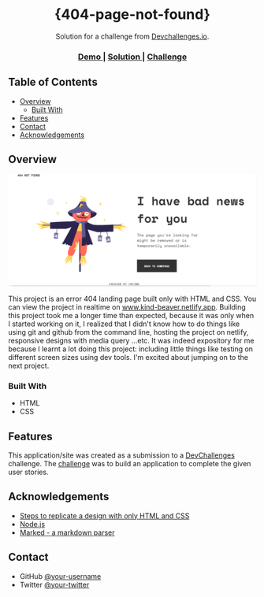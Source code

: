 <!-- Please update value in the {}  -->

<h1 align="center">{404-page-not-found}</h1>

<div align="center">
   Solution for a challenge from  <a href="http://devchallenges.io" target="_blank">Devchallenges.io</a>.
</div>

<div align="center">
  <h3>
    <a href="https://www.kind-beaver.netlify.app}"
    <a href="https://kind-beaver.netlify.app">
      Demo
    </a>
    <span> | </span>
    <a href="https://github.com/Unyimesax/404/tree/master">
      Solution
    </a>
    <span> | </span>
    <a href="https://devchallenges.io/challenges/wBunSb7FPrIepJZAg0sY">
      Challenge
    </a>
  </h3>
</div>

<!-- TABLE OF CONTENTS -->

## Table of Contents

- [Overview](#overview)
  - [Built With](#built-with)
- [Features](#features)
- [Contact](#contact)
- [Acknowledgements](#acknowledgements)

<!-- OVERVIEW -->

## Overview

![screenshot](https://github.com/Unyimesax/404/blob/master/screenshot.png)


This project is an error 404 landing page built only with HTML and CSS. You can view the project in realtime on www.kind-beaver.netlify.app.
Building this project took me a longer time than expected, because it was only when I started working on it, I realized that I didn't know how 
to do things like using git and github from the command line, hosting the project on netlify, responsive designs with media query ...etc. 
It was indeed expository for me because I learnt a lot doing this project: including little things like testing on different screen sizes using
dev tools. I'm excited about jumping on to the next project.  


### Built With

<!-- This section should list any major frameworks that you built your project using. Here are a few examples.-->
- HTML
- CSS
## Features

<!-- List the features of your application or follow the template. Don't share the figma file here :) -->

This application/site was created as a submission to a [DevChallenges](https://devchallenges.io/challenges) challenge. The [challenge](https://devchallenges.io/challenges/wBunSb7FPrIepJZAg0sY) was to build an application to complete the given user stories.

## Acknowledgements

<!-- This section should list any articles or add-ons/plugins that helps you to complete the project. This is optional but it will help you in the future. For exmpale -->

- [Steps to replicate a design with only HTML and CSS](https://devchallenges-blogs.web.app/how-to-replicate-design/)
- [Node.js](https://nodejs.org/)
- [Marked - a markdown parser](https://github.com/chjj/marked)

## Contact


- GitHub [@your-username](https://{github.com/Unyimesax})
- Twitter [@your-twitter](https://{twitter.com/unyimesax})

